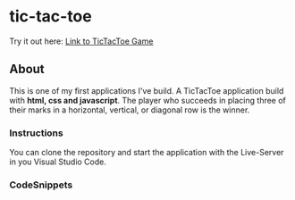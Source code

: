 # tic-tac-toe

Try it out here: [Link to TicTacToe Game](https://ubiquitous-chebakia-24042d.netlify.app/)

## About
This is one of my first applications I've build. 
A TicTacToe application build with **html, css and javascript**. 
The player who succeeds in placing three of their marks 
in a horizontal, vertical, or diagonal row is the winner. 

### Instructions
You can clone the repository and start the application with the Live-Server in you Visual Studio Code.

### CodeSnippets





